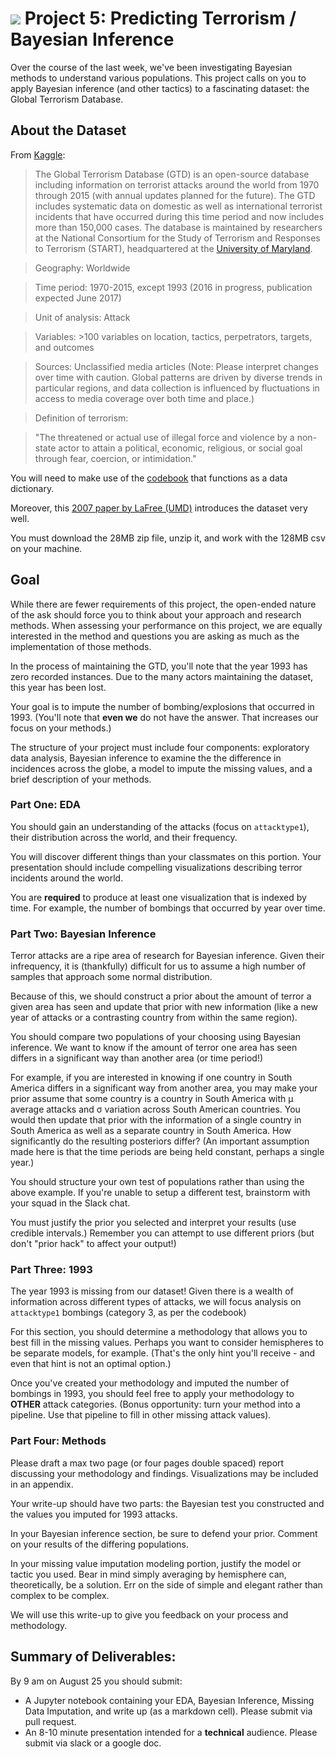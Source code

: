 # ![](https://ga-dash.s3.amazonaws.com/production/assets/logo-9f88ae6c9c3871690e33280fcf557f33.png) Project 5: Predicting Terrorism / Bayesian Inference

Over the course of the last week, we've been investigating Bayesian methods to understand various populations. This project calls on you to apply Bayesian inference (and other tactics) to a fascinating dataset: the Global Terrorism Database.

## About the Dataset

From [Kaggle](https://www.kaggle.com/START-UMD/gtd):
> The Global Terrorism Database (GTD) is an open-source database including information on terrorist attacks around the world from 1970 through 2015 (with annual updates planned for the future). The GTD includes systematic data on domestic as well as international terrorist incidents that have occurred during this time period and now includes more than 150,000 cases. The database is maintained by researchers at the National Consortium for the Study of Terrorism and Responses to Terrorism (START), headquartered at the [University of Maryland](http://start.umd.edu/gtd/).

> Geography: Worldwide

> Time period: 1970-2015, except 1993 (2016 in progress, publication expected June 2017)

> Unit of analysis: Attack

> Variables: >100 variables on location, tactics, perpetrators, targets, and outcomes

> Sources: Unclassified media articles (Note: Please interpret changes over time with caution. Global patterns are driven by diverse trends in particular regions, and data collection is influenced by fluctuations in access to media coverage over both time and place.)

> Definition of terrorism:

> "The threatened or actual use of illegal force and violence by a non-state actor to attain a political, economic, religious, or social goal through fear, coercion, or intimidation."

You will need to make use of the [codebook](http://start.umd.edu/gtd/downloads/Codebook.pdf) that functions as a data dictionary.

Moreover, this [2007 paper by LaFree (UMD)](https://ccjs.umd.edu/sites/ccjs.umd.edu/files/pubs/FTPV_A_224594.pdf) introduces the dataset very well.

You must download the 28MB zip file, unzip it, and work with the 128MB csv on your machine.


## Goal

While there are fewer requirements of this project, the open-ended nature of the ask should force you to think about your approach and research methods. When assessing your performance on this project, we are equally interested in the method and questions you are asking as much as the implementation of those methods.

In the process of maintaining the GTD, you'll note that the year 1993 has zero recorded instances. Due to the many actors maintaining the dataset, this year has been lost.

Your goal is to impute the number of bombing/explosions that occurred in 1993. (You'll note that **even we** do not have the answer. That increases our focus on your methods.)

The structure of your project must include four components: exploratory data analysis, Bayesian inference to examine the the difference in incidences across the globe, a model to impute the missing values, and a brief description of your methods.


### Part One: EDA

You should gain an understanding of the attacks (focus on `attacktype1`), their distribution across the world, and their frequency.

You will discover different things than your classmates on this portion. Your presentation should include compelling visualizations describing terror incidents around the world.

You are **required** to produce at least one visualization that is indexed by time. For example, the number of bombings that occurred by year over time.


### Part Two: Bayesian Inference

Terror attacks are a ripe area of research for Bayesian inference. Given their infrequency, it is (thankfully) difficult for us to assume a high number of samples that approach some normal distribution.

Because of this, we should construct a prior about the amount of terror a given area has seen and update that prior with new information (like a new year of attacks or a contrasting country from within the same region).

You should compare two populations of your choosing using Bayesian inference. We want to know if the amount of terror one area has seen differs in a significant way than another area (or time period!)

For example, if you are interested in knowing if one country in South America differs in a significant way from another area, you may make your prior assume that some country is a country in South America with μ average attacks and σ variation across South American countries. You would then update that prior with the information of a single country in South America as well as a separate country in South America. How significantly do the resulting posteriors differ? (An important assumption made here is that the time periods are being held constant, perhaps a single year.)

You should structure your own test of populations rather than using the above example. If you're unable to setup a different test, brainstorm with your squad in the Slack chat.

You must justify the prior you selected and interpret your results (use credible intervals.) Remember you can attempt to use different priors (but don't "prior hack" to affect your output!)


### Part Three: 1993

The year 1993 is missing from our dataset! Given there is a wealth of information across different types of attacks, we will focus analysis on `attacktype1` bombings (category 3, as per the codebook)

For this section, you should determine a methodology that allows you to best fill in the missing values. Perhaps you want to consider hemispheres to be separate models, for example. (That's the only hint you'll receive - and even that hint is not an optimal option.)

Once you've created your methodology and imputed the number of bombings in 1993, you should feel free to apply your methodology to **OTHER** attack categories. (Bonus opportunity: turn your method into a pipeline. Use that pipeline to fill in other missing attack values).


### Part Four: Methods

Please draft a max two page (or four pages double spaced) report discussing your methodology and findings. Visualizations may be included in an appendix.

Your write-up should have two parts: the Bayesian test you constructed and the values you imputed for 1993 attacks.

In your Bayesian inference section, be sure to defend your prior. Comment on your results of the differing populations.

In your missing value imputation modeling portion, justify the model or tactic you used. Bear in mind simply averaging by hemisphere can, theoretically, be a solution. Err on the side of simple and elegant rather than complex to be complex.

We will use this write-up to give you feedback on your process and methodology.

## Summary of Deliverables:
By 9 am on August 25 you should submit:

 - A Jupyter notebook containing your EDA, Bayesian Inference, Missing Data Imputation, and write up (as a markdown cell). Please submit via pull request.
- An 8-10 minute presentation intended for a **technical** audience. Please submit via slack or a google doc.

